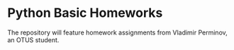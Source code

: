 # Python Basic Homeworks 
The repository will feature homework assignments from Vladimir Perminov, an OTUS student.